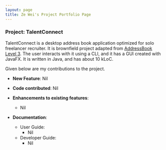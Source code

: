 ```yaml
---
layout: page
title: Ze Wei's Project Portfolio Page
---
```


### Project: TalentConnect

TalentConnect is a desktop address book application optimized for solo freelancer recruiter. It is
brownfield project adapted from [AddressBook Level 3](https://se-education.org/addressbook-level3/). The
user interacts with it using a CLI, and it has a GUI created with JavaFX. It is written in Java, and has about 10 kLoC.

Given below are my contributions to the project.

* **New Feature**: Nil

* **Code contributed**: Nil

* **Enhancements to existing features**:
  * Nil

* **Documentation**:
  * User Guide:
    * Nil
  * Developer Guide:
    * Nil